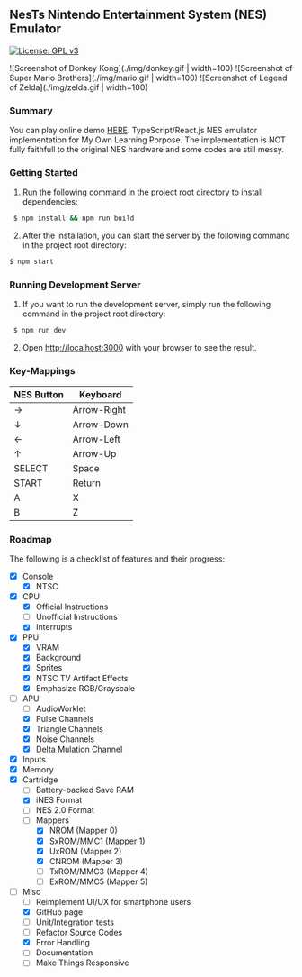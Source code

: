 ## NesTs Nintendo Entertainment System (NES) Emulator

[![License: GPL v3](https://img.shields.io/badge/License-GPLv3-blue.svg)](https://www.gnu.org/licenses/gpl-3.0)

![Screenshot of Donkey Kong](./img/donkey.gif | width=100)
![Screenshot of Super Mario Brothers](./img/mario.gif | width=100)
![Screenshot of Legend of Zelda](./img/zelda.gif | width=100)

### Summary

You can play online demo [HERE](https://ognis1205.github.io/nests/). TypeScript/React.js NES emulator implementation for My Own Learning Porpose. The implementation is NOT fully faithfull to the original NES hardware and some codes are still messy.

### Getting Started

 1. Run the following command in the project root directory to install dependencies:

```bash
 $ npm install && npm run build
```

 2. After the installation, you can start the server by the following command in the project root directory:
 
 ```bash
 $ npm start
```

### Running Development Server

 1. If you want to run the development server, simply run the following command in the project root directory:

```bash
 $ npm run dev
```

 2. Open [http://localhost:3000](http://localhost:3000) with your browser to see the result.

### Key-Mappings

| NES Button | Keyboard |
-------------|----------- 
| →      | Arrow-Right |
| ↓      | Arrow-Down  |
| ←      | Arrow-Left  |
| ↑      | Arrow-Up    |
| SELECT | Space       |
| START  | Return      |
| A      | X           |
| B      | Z           |

### Roadmap

The following is a checklist of features and their progress:
- [x] Console
  - [x] NTSC
- [x] CPU
  - [x] Official Instructions
  - [ ] Unofficial Instructions
  - [x] Interrupts
- [x] PPU
  - [x] VRAM
  - [x] Background
  - [x] Sprites
  - [x] NTSC TV Artifact Effects
  - [x] Emphasize RGB/Grayscale
- [ ] APU
  - [ ] AudioWorklet
  - [x] Pulse Channels
  - [x] Triangle Channels
  - [x] Noise Channels
  - [x] Delta Mulation Channel
- [x] Inputs
- [x] Memory
- [x] Cartridge
  - [ ] Battery-backed Save RAM
  - [x] iNES Format
  - [ ] NES 2.0 Format
  - [ ] Mappers
    - [x] NROM (Mapper 0)
    - [x] SxROM/MMC1 (Mapper 1)
    - [x] UxROM (Mapper 2)
    - [x] CNROM (Mapper 3)
    - [ ] TxROM/MMC3 (Mapper 4)
    - [ ] ExROM/MMC5 (Mapper 5)
- [ ] Misc
  - [ ] Reimplement UI/UX for smartphone users
  - [X] GitHub page
  - [ ] Unit/Integration tests
  - [ ] Refactor Source Codes
  - [X] Error Handling
  - [ ] Documentation
  - [ ] Make Things Responsive
